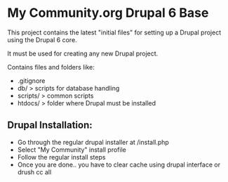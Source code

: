 # My Community.org Drupal 6 Base

This project contains the latest "initial files" for setting up a Drupal project using the Drupal 6 core.

It must be used for creating any new Drupal project.

Contains files and folders like:

* .gitignore
* db/ > scripts for database handling
* scripts/ > common scripts
* htdocs/ > folder where Drupal must be installed

## Drupal Installation:

* Go through the regular drupal installer at /install.php
* Select "My Community" install profile
* Follow the regular install steps
* Once you are done.. you have to clear cache using drupal interface or drush cc all